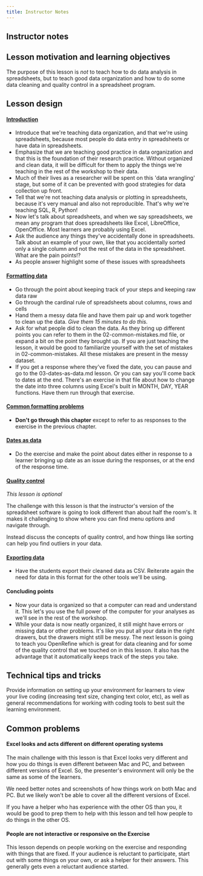 ```yaml
---
title: Instructor Notes
---
```


## Instructor notes

## Lesson motivation and learning objectives

The purpose of this lesson is *not* to teach how to do data analysis in spreadsheets,
but to teach good data organization and how to do some data cleaning and
quality control in a spreadsheet program.

## Lesson design

#### [Introduction](../episodes/00-intro.md)

- Introduce that we're teaching data organization, and that we're using
  spreadsheets, because most people do data entry in spreadsheets or
  have data in spreadsheets.
- Emphasize that we are teaching good practice in data organization and that
  this is the foundation of their research practice. Without organized and clean
  data, it will be difficult for them to apply the things we're teaching in the
  rest of the workshop to their data.
- Much of their lives as a researcher will be spent on this 'data wrangling' stage, but
  some of it can be prevented with good strategies for data collection up front.
- Tell that we're not teaching data analysis or plotting in spreadsheets, because it's
  very manual and also not reproducible. That's why we're teaching SQL, R, Python!
- Now let's talk about spreadsheets, and when we say spreadsheets, we mean any program that
  does spreadsheets like Excel, LibreOffice, OpenOffice. Most learners are probably using Excel.
- Ask the audience any things they've accidentally done in spreadsheets. Talk about an example of your own, like that you accidentally sorted only a single column and not the rest
  of the data in the spreadsheet. What are the pain points!?
- As people answer highlight some of these issues with spreadsheets

#### [Formatting data](../episodes/01-format-data.md)

- Go through the point about keeping track of your steps and keeping raw data raw
- Go through the cardinal rule of spreadsheets about columns, rows and cells
- Hand them a messy data file and have them pair up and work together to clean up the data.
  *Give them 15 minutes to do this.*
- Ask for what people did to clean the data. As they bring up different points you can
  refer to them in the 02-common-mistakes.md file, or expand a bit on the point they brought up.
  If you are just teaching the lesson, it would be good to familiarize yourself with
  the set of mistakes in 02-common-mistakes. All these mistakes are present in the messy
  dataset.
- If you get a response where they've fixed the date, you can pause and go to the
  03-dates-as-data.md lesson. Or you can say you'll come back to dates at the end.
  There's an exercise in that file about how to change the
  date into three columns using Excel's built in MONTH, DAY, YEAR functions. Have them
  run through that exercise.

#### [Common formatting problems](../episodes/02-common-mistakes.md)

- **Don't go through this chapter** except to refer to as responses to the exercise in
  the previous chapter.

#### [Dates as data](../episodes/03-dates-as-data.md)

- Do the exercise and make the point about dates either in response to a learner bringing
  up date as an issue during the responses, or at the end of the response time.

#### [Quality control](../episodes/04-quality-control.md)

*This lesson is optional*

The challenge with this lesson is that the instructor's version of the spreadsheet software is going to look different than about half the room's. It makes
it challenging to show where you can find menu options and navigate through.

Instead discuss the concepts of quality control, and how things like sorting can help you find outliers in your data.

#### [Exporting data](../episodes/05-exporting-data.md)

- Have the students export their cleaned data as CSV. Reiterate again the need for
  data in this format for the other tools we'll be using.

#### Concluding points

- Now your data is organized so that a computer can read and understand it. This
  let's you use the full power of the computer for your analyses as we'll see in the
  rest of the workshop.
- While your data is now neatly organized, it still might have errors or missing data
  or other problems. It's like you put all your data in the right drawers, but the
  drawers might still be messy. The next lesson is going to teach you OpenRefine which
  is great for data cleaning and for some of the quality control that we touched on
  in this lesson. It also has the advantage that it automatically keeps track of the
  steps you take.

## Technical tips and tricks

Provide information on setting up your environment for learners to view your
live coding (increasing text size, changing text color, etc), as well as
general recommendations for working with coding tools to best suit the
learning environment.

## Common problems

#### Excel looks and acts different on different operating systems

The main challenge with this lesson is that Excel looks very different and how you
do things is even different between Mac and PC, and between different versions of
Excel. So, the presenter's environment will only be the same as some of the learners.

We need better notes and screenshots of how things work on both Mac and PC. But we
likely won't be able to cover all the different versions of Excel.

If you have a helper who has experience with the other OS than you, it would be good
to prep them to help with this lesson and tell how people to do things in the other OS.

#### People are not interactive or responsive on the Exercise

This lesson depends on people working on the exercise and responding with things
that are fixed. If your audience is reluctant to participate, start out with
some things on your own, or ask a helper for their answers. This generally gets
even a reluctant audience started.


